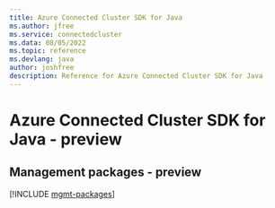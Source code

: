 ```yaml
---
title: Azure Connected Cluster SDK for Java
ms.author: jfree
ms.service: connectedcluster
ms.data: 08/05/2022
ms.topic: reference
ms.devlang: java
author: joshfree
description: Reference for Azure Connected Cluster SDK for Java
---
```

# Azure Connected Cluster SDK for Java - preview

## Management packages - preview
[!INCLUDE [mgmt-packages](connected-cluster-mgmt-index.md)]